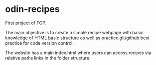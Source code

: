# odin-recipes
First project of TOP.

The main objective is to create a simple recipe webpage with basic knowledge of HTML basic structure as well as practice git/github best practice for code version control.

The website has a main index.html where users can access recipes via relative paths links in the folder structure.
